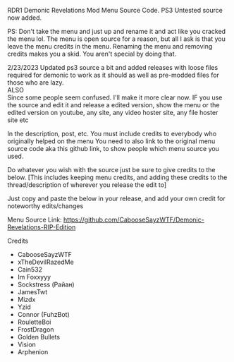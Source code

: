 RDR1 Demonic Revelations Mod Menu Source Code.
PS3 Untested source now added.

PS: Don't take the menu and just up and rename it and act like you cracked the menu lol. The menu is open source for a reason, but all I ask is that you leave the menu credits in the menu. Renaming the menu and removing credits makes you a skid. You aren't special by doing that.


2/23/2023
Updated ps3 source a bit and added releases with loose files required for demonic to work as it should as well as pre-modded files for those who are lazy.  
ALSO  
Since some people seem confused. I'll make it more clear now.
IF you use the source and edit it and release a edited version, show the menu or the edited version on youtube, any site, any video hoster site, any file hoster site etc

In the description, post, etc. You must include credits to everybody who originally helped on the menu
You need to also link to the original menu source code aka this github link, to show people which menu source you used.


Do whatever you wish with the source just be sure to give credits to the below. [This includes keeping menu credits, and adding these credits to the thread/description of wherever you release the edit to]

Just copy and paste the below in your release, and add your own credit for noteworthy edits/changes

Menu Source Link: https://github.com/CabooseSayzWTF/Demonic-Revelations-RIP-Edition  

Credits
* CabooseSayzWTF
* xTheDevilRazedMe
* Cain532
* Im Foxxyyy
* Sockstress (Райан)
* JamesTwt
* Mizdx
* Yzid
* Connor (FuhzBot)
* RouletteBoi
* FrostDragon
* Golden Bullets
* Vision
* Arphenion
